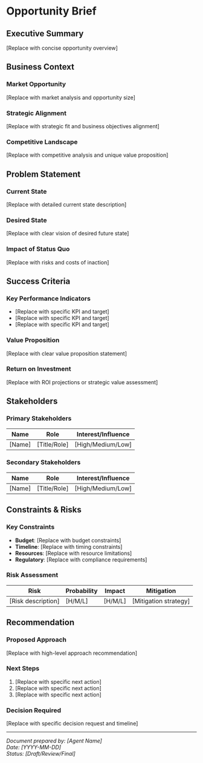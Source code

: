 # Opportunity Brief

## Executive Summary
<!-- Provide a 2-3 sentence summary of the opportunity, its potential value, and strategic alignment -->
[Replace with concise opportunity overview]

## Business Context

### Market Opportunity
<!-- Describe the market need, size, and growth potential -->
[Replace with market analysis and opportunity size]

### Strategic Alignment
<!-- Explain how this aligns with business strategy and goals -->
[Replace with strategic fit and business objectives alignment]

### Competitive Landscape
<!-- Analyze competitive environment and differentiation opportunity -->
[Replace with competitive analysis and unique value proposition]

## Problem Statement

### Current State
<!-- Describe the current situation and pain points -->
[Replace with detailed current state description]

### Desired State
<!-- Define the target outcome and vision -->
[Replace with clear vision of desired future state]

### Impact of Status Quo
<!-- Explain consequences of not pursuing this opportunity -->
[Replace with risks and costs of inaction]

## Success Criteria

### Key Performance Indicators
<!-- List measurable success metrics -->
- [Replace with specific KPI and target]
- [Replace with specific KPI and target]
- [Replace with specific KPI and target]

### Value Proposition
<!-- Define the value delivered to customers/stakeholders -->
[Replace with clear value proposition statement]

### Return on Investment
<!-- Estimate financial or strategic returns -->
[Replace with ROI projections or strategic value assessment]

## Stakeholders

### Primary Stakeholders
<!-- List key decision makers and champions -->
| Name | Role | Interest/Influence |
|------|------|-------------------|
| [Name] | [Title/Role] | [High/Medium/Low] |

### Secondary Stakeholders
<!-- List supporting stakeholders and influencers -->
| Name | Role | Interest/Influence |
|------|------|-------------------|
| [Name] | [Title/Role] | [High/Medium/Low] |

## Constraints & Risks

### Key Constraints
<!-- Identify major limitations or boundaries -->
- **Budget**: [Replace with budget constraints]
- **Timeline**: [Replace with timing constraints]
- **Resources**: [Replace with resource limitations]
- **Regulatory**: [Replace with compliance requirements]

### Risk Assessment
<!-- List potential risks and mitigation strategies -->
| Risk | Probability | Impact | Mitigation |
|------|------------|--------|------------|
| [Risk description] | [H/M/L] | [H/M/L] | [Mitigation strategy] |

## Recommendation

### Proposed Approach
<!-- Outline recommended path forward -->
[Replace with high-level approach recommendation]

### Next Steps
<!-- Define immediate actions required -->
1. [Replace with specific next action]
2. [Replace with specific next action]
3. [Replace with specific next action]

### Decision Required
<!-- Clearly state what decision is needed and by when -->
[Replace with specific decision request and timeline]

---

*Document prepared by: [Agent Name]*  
*Date: [YYYY-MM-DD]*  
*Status: [Draft/Review/Final]*